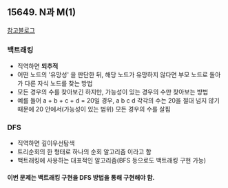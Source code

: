 ## 15649. N과 M(1)

[참고블로그](https://st-lab.tistory.com/114)

### 백트래킹

- 직역하면 **되추적**
- 어떤 노드의 '유망성' 을 판단한 뒤, 해당 노드가 유망하지 않다면 부모 노드로 돌아가 다른 자식 노드를 찾는 방법
- 모든 경우의 수를 찾아보긴 하지만, 가능성이 있는 경우의 수만 찾아보는 방법
- 예를 들어 a + b + c + d = 20일 경우, a b c d 각각의 수는 20을 절대 넘지 않기 때문에 20 안에서(가능성이 있는 범위) 모든 경우의 수를 살핌

### DFS

- 직역하면 깊이우선탐색
- 트리순회의 한 형태로 하나의 순회 알고리즘 이라고 함
- 백트래킹에 사용하는 대표적인 알고리즘(BFS 등으로도 백트래킹 구현 가능)

#### 이번 문제는 백트래킹 구현을 DFS 방법을 통해 구현해야 함.



